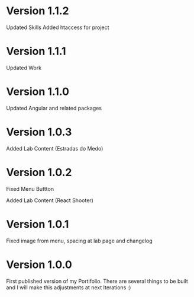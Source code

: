 # Version 1.1.2

Updated Skills
Added htaccess for project

# Version 1.1.1

Updated Work

# Version 1.1.0

Updated Angular and related packages

# Version 1.0.3

Added Lab Content (Estradas do Medo)

# Version 1.0.2

Fixed Menu Buttton

Added Lab Content (React Shooter)

# Version 1.0.1

Fixed image from menu, spacing at lab page and changelog

# Version 1.0.0

First published version of my Portifolio.
There are several things to be built and I will make this adjustments at next Iterations :)
